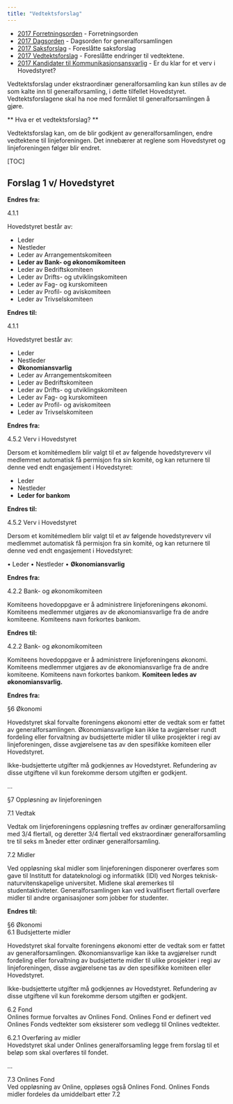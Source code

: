 ```yaml
---
title: "Vedtektsforslag"
---
```


* [2017 Forretningsorden](/wiki/online/generalforsamlingen/ekstra2017/forretningsorden) - Forretningsorden
* [2017 Dagsorden](/wiki/online/generalforsamlingen/ekstra2017/dagsorden) - Dagsorden for generalforsamlingen
* [2017 Saksforslag](/wiki/online/generalforsamlingen/ekstra2017/saksforslag) - Foreslåtte saksforslag
* [2017 Vedtektsforslag](/wiki/online/generalforsamlingen/ekstra2017/vedtektsforslag) - Foreslåtte endringer til vedtektene. 
* [2017 Kandidater til Kommunikasjonsansvarlig](/wiki/online/generalforsamlingen/ekstra2017/valg) - Er du klar for et verv i Hovedstyret?

Vedtektsforslag under ekstraordinær generalforsamling kan kun stilles av de som kalte inn til generalforsamling, i dette tilfellet Hovedstyret. Vedtektsforslagene skal ha noe med formålet til generalforsamlingen å gjøre.

** Hva er et vedtektsforslag? **

Vedtektsforslag kan, om de blir godkjent av generalforsamlingen, endre vedtektene til linjeforeningen. Det innebærer at reglene som Hovedstyret og linjeforeningen følger blir endret. 

[TOC]

## Forslag 1 v/ Hovedstyret

**Endres fra:**

4.1.1

Hovedstyret består av:  

- Leder
- Nestleder
- Leder av Arrangementskomiteen
- **Leder av Bank- og økonomikomiteen**
- Leder av Bedriftskomiteen
- Leder av Drifts- og utviklingskomiteen 
- Leder av Fag- og kurskomiteen
- Leder av Profil- og aviskomiteen
- Leder av Trivselskomiteen 			

**Endres til:**

4.1.1

Hovedstyret består av: 

- Leder
- Nestleder
- **Økonomiansvarlig**
- Leder av Arrangementskomiteen
- Leder av Bedriftskomiteen
- Leder av Drifts- og utviklingskomiteen 
- Leder av Fag- og kurskomiteen
- Leder av Profil- og aviskomiteen
- Leder av Trivselskomiteen 

**Endres fra:**

4.5.2 Verv i Hovedstyret  
					
Dersom et komitémedlem blir valgt til et av følgende hovedstyreverv vil medlemmet automatisk få permisjon fra sin komité, og kan returnere til denne ved endt engasjement i Hovedstyret:
					
- Leder
- Nestleder
- **Leder for bankom** 	

**Endres til:**

4.5.2 Verv i Hovedstyret  
					
Dersom et komitémedlem blir valgt til et av følgende hovedstyreverv vil medlemmet automatisk få permisjon fra sin komité, og kan returnere til denne ved endt engasjement i Hovedstyret:
					
• Leder
• Nestleder
• **Økonomiansvarlig**	

**Endres fra:**

4.2.2 Bank- og økonomikomiteen  
					
Komiteens hovedoppgave er å administrere linjeforeningens økonomi. Komiteens medlemmer utgjøres av de økonomiansvarlige fra de andre komiteene. Komiteens navn forkortes bankom. 

**Endres til:** 

4.2.2 Bank- og økonomikomiteen  
					
Komiteens hovedoppgave er å administrere linjeforeningens økonomi. Komiteens medlemmer utgjøres av de økonomiansvarlige fra de andre komiteene. Komiteens navn forkortes bankom. **Komiteen ledes av økonomiansvarlig.** 


**Endres fra:**
	 		 		 	 	 							
§6 Økonomi  
					
Hovedstyret skal forvalte foreningens økonomi etter de vedtak som er fattet av generalforsamlingen. Økonomiansvarlige kan ikke ta avgjørelser rundt fordeling eller forvaltning av budsjetterte midler til ulike prosjekter i regi av linjeforeningen, disse avgjørelsene tas av den spesifikke komiteen eller Hovedstyret.
					
Ikke-budsjetterte utgifter må godkjennes av Hovedstyret. Refundering av disse utgiftene vil kun forekomme dersom utgiften er godkjent.
	 		 		 	 	 		
...  							
					
§7 Oppløsning av linjeforeningen  
					
7.1 Vedtak  
					
Vedtak om linjeforeningens oppløsning treffes av ordinær generalforsamling med 3/4 flertall, og deretter 3/4 flertall ved ekstraordinær generalforsamling tre til seks m ̊aneder etter ordinær generalforsamling.
					
7.2 Midler  
					
Ved oppløsning skal midler som linjeforeningen disponerer overføres som gave til Institutt for datateknologi og informatikk (IDI) ved Norges teknisk-naturvitenskapelige universitet. Midlene skal øremerkes til studentaktiviteter. Generalforsamlingen kan ved kvalifisert flertall overføre midler til andre organisasjoner som jobber for studenter.
				
			
	
**Endres til:**  

§6 Økonomi  
6.1 Budsjetterte midler  
					
Hovedstyret skal forvalte foreningens økonomi etter de vedtak som er fattet av generalforsamlingen. Økonomiansvarlige kan ikke ta avgjørelser rundt fordeling eller forvaltning av budsjetterte midler til ulike prosjekter i regi av linjeforeningen, disse avgjørelsene tas av den spesifikke komiteen eller Hovedstyret.
					
Ikke-budsjetterte utgifter må godkjennes av Hovedstyret. Refundering av disse utgiftene vil kun forekomme dersom utgiften er godkjent.

6.2 Fond  
Onlines formue forvaltes av Onlines Fond. Onlines Fond er definert ved Onlines Fonds vedtekter som eksisterer som vedlegg til Onlines vedtekter. 

6.2.1 Overføring av midler  
Hovedstyret skal under Onlines generalforsamling legge frem forslag til et beløp som skal overføres  til fondet.

...

7.3 Onlines Fond   
Ved oppløsning av Online, oppløses også Onlines Fond. Onlines Fonds midler fordeles da umiddelbart etter 7.2